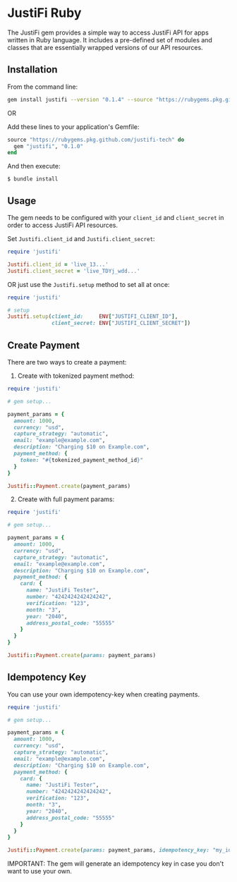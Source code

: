 # JustiFi Ruby

The JustiFi gem provides a simple way to access JustiFi API for apps written in Ruby language. 
It includes a pre-defined set of modules and classes that are essentially wrapped versions of our API resources.

## Installation

From the command line:
```bash
gem install justifi --version "0.1.4" --source "https://rubygems.pkg.github.com/justifi-tech"
```
OR

Add these lines to your application's Gemfile:

```ruby
source "https://rubygems.pkg.github.com/justifi-tech" do
  gem "justifi", "0.1.0"
end
```
And then execute:

    $ bundle install


## Usage

The gem needs to be configured with your `client_id` and `client_secret` in order to access JustiFi API resources.

Set `Justifi.client_id` and `Justifi.client_secret`:

```ruby
require 'justifi'

Justifi.client_id = 'live_13...'
Justifi.client_secret = 'live_TDYj_wdd...'
```

OR just use the `Justifi.setup` method to set all at once:


```ruby
require 'justifi'

# setup
Justifi.setup(client_id:     ENV["JUSTIFI_CLIENT_ID"],
              client_secret: ENV["JUSTIFI_CLIENT_SECRET"])
```


## Create Payment

There are two ways to create a payment:

1. Create with tokenized payment method:

```ruby
require 'justifi'

# gem setup...

payment_params = {
  amount: 1000,
  currency: "usd",
  capture_strategy: "automatic",
  email: "example@example.com",
  description: "Charging $10 on Example.com",
  payment_method: {
    token: "#{tokenized_payment_method_id}"
  }
}

Justifi::Payment.create(payment_params)
```

2. Create with full payment params:

```ruby
require 'justifi'

# gem setup...

payment_params = {
  amount: 1000,
  currency: "usd",
  capture_strategy: "automatic",
  email: "example@example.com",
  description: "Charging $10 on Example.com",
  payment_method: {
    card: {
      name: "JustiFi Tester",
      number: "4242424242424242",
      verification: "123",
      month: "3",
      year: "2040",
      address_postal_code: "55555"
    }
  }
}

Justifi::Payment.create(params: payment_params)
```

## Idempotency Key

You can use your own idempotency-key when creating payments.

```ruby
require 'justifi'

# gem setup...

payment_params = {
  amount: 1000,
  currency: "usd",
  capture_strategy: "automatic",
  email: "example@example.com",
  description: "Charging $10 on Example.com",
  payment_method: {
    card: {
      name: "JustiFi Tester",
      number: "4242424242424242",
      verification: "123",
      month: "3",
      year: "2040",
      address_postal_code: "55555"
    }
  }
}

Justifi::Payment.create(params: payment_params, idempotency_key: "my_idempotency_key")
```

IMPORTANT: The gem will generate an idempotency key in case you don't want to use your own.
